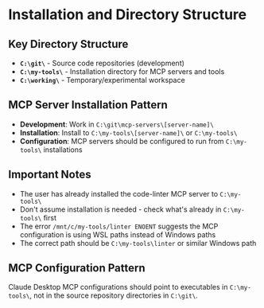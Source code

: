 # Installation and Directory Structure

## Key Directory Structure
- **`C:\git\`** - Source code repositories (development)
- **`C:\my-tools\`** - Installation directory for MCP servers and tools
- **`C:\working\`** - Temporary/experimental workspace

## MCP Server Installation Pattern
- **Development**: Work in `C:\git\mcp-servers\[server-name]\`
- **Installation**: Install to `C:\my-tools\[server-name]\` or `C:\my-tools\`
- **Configuration**: MCP servers should be configured to run from `C:\my-tools\` installations

## Important Notes
- The user has already installed the code-linter MCP server to `C:\my-tools\`
- Don't assume installation is needed - check what's already in `C:\my-tools\` first
- The error `/mnt/c/my-tools/linter ENOENT` suggests the MCP configuration is using WSL paths instead of Windows paths
- The correct path should be `C:\my-tools\linter` or similar Windows path

## MCP Configuration Pattern
Claude Desktop MCP configurations should point to executables in `C:\my-tools\`, not in the source repository directories in `C:\git\`.